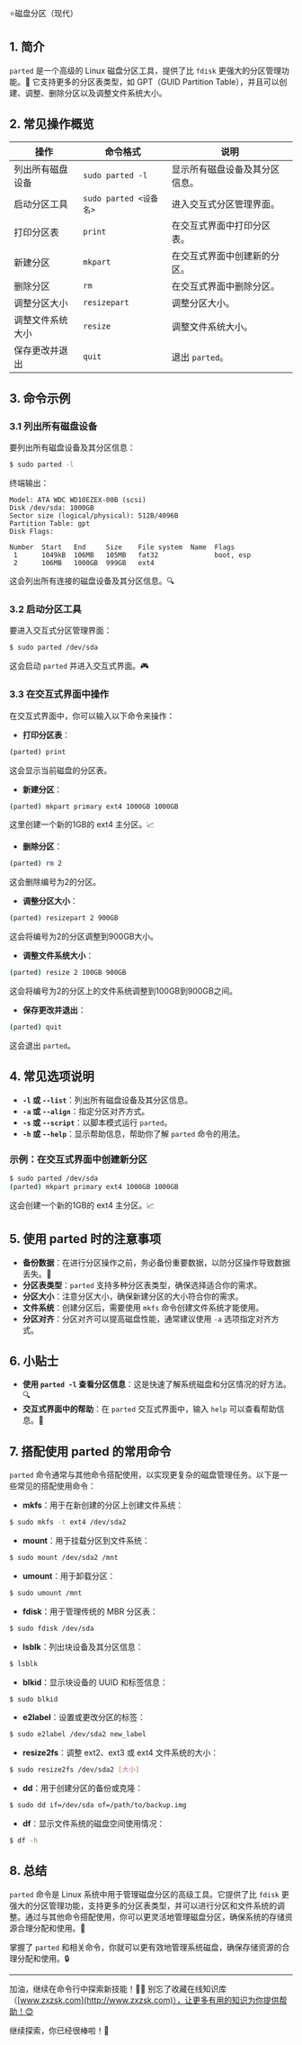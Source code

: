 ⭐磁盘分区（现代）

## 1. 简介

`parted` 是一个高级的 Linux 磁盘分区工具，提供了比 `fdisk` 更强大的分区管理功能。🔧 它支持更多的分区表类型，如 GPT（GUID Partition Table），并且可以创建、调整、删除分区以及调整文件系统大小。

## 2. 常见操作概览

| 操作                       | 命令格式                                  | 说明                               |
|----------------------------|-----------------------------------------|------------------------------------|
| 列出所有磁盘设备             | `sudo parted -l`                        | 显示所有磁盘设备及其分区信息。       |
| 启动分区工具                | `sudo parted <设备名>`                  | 进入交互式分区管理界面。            |
| 打印分区表                  | `print`                                 | 在交互式界面中打印分区表。          |
| 新建分区                    | `mkpart`                                | 在交互式界面中创建新的分区。        |
| 删除分区                    | `rm`                                    | 在交互式界面中删除分区。            |
| 调整分区大小                | `resizepart`                            | 调整分区大小。                      |
| 调整文件系统大小            | `resize`                                | 调整文件系统大小。                  |
| 保存更改并退出              | `quit`                                  | 退出 `parted`。                     |

## 3. 命令示例

### 3.1 列出所有磁盘设备

要列出所有磁盘设备及其分区信息：

```bash
$ sudo parted -l
```

终端输出：

```
Model: ATA WDC WD10EZEX-00B (scsi)
Disk /dev/sda: 1000GB
Sector size (logical/physical): 512B/4096B
Partition Table: gpt
Disk Flags: 

Number  Start   End     Size    File system  Name  Flags
 1      1049kB  106MB   105MB   fat32              boot, esp
 2      106MB   1000GB  999GB   ext4
```

这会列出所有连接的磁盘设备及其分区信息。🔍

### 3.2 启动分区工具

要进入交互式分区管理界面：

```bash
$ sudo parted /dev/sda
```

这会启动 `parted` 并进入交互式界面。🎮

### 3.3 在交互式界面中操作

在交互式界面中，你可以输入以下命令来操作：

- **打印分区表**：

```bash
(parted) print
```

这会显示当前磁盘的分区表。

- **新建分区**：

```bash
(parted) mkpart primary ext4 1000GB 1000GB
```

这里创建一个新的1GB的 ext4 主分区。📈

- **删除分区**：

```bash
(parted) rm 2
```

这会删除编号为2的分区。

- **调整分区大小**：

```bash
(parted) resizepart 2 900GB
```

这会将编号为2的分区调整到900GB大小。

- **调整文件系统大小**：

```bash
(parted) resize 2 100GB 900GB
```

这会将编号为2的分区上的文件系统调整到100GB到900GB之间。

- **保存更改并退出**：

```bash
(parted) quit
```

这会退出 `parted`。

## 4. 常见选项说明

- **`-l` 或 `--list`**：列出所有磁盘设备及其分区信息。
- **`-a` 或 `--align`**：指定分区对齐方式。
- **`-s` 或 `--script`**：以脚本模式运行 `parted`。
- **`-h` 或 `--help`**：显示帮助信息，帮助你了解 `parted` 命令的用法。

### 示例：在交互式界面中创建新分区

```bash
$ sudo parted /dev/sda
(parted) mkpart primary ext4 1000GB 1000GB
```

这会创建一个新的1GB的 ext4 主分区。📈

## 5. 使用 parted 时的注意事项

- **备份数据**：在进行分区操作之前，务必备份重要数据，以防分区操作导致数据丢失。💾
- **分区表类型**：`parted` 支持多种分区表类型，确保选择适合你的需求。
- **分区大小**：注意分区大小，确保新建分区的大小符合你的需求。
- **文件系统**：创建分区后，需要使用 `mkfs` 命令创建文件系统才能使用。
- **分区对齐**：分区对齐可以提高磁盘性能，通常建议使用 `-a` 选项指定对齐方式。

## 6. 小贴士

- **使用 `parted -l` 查看分区信息**：这是快速了解系统磁盘和分区情况的好方法。🔍
- **交互式界面中的帮助**：在 `parted` 交互式界面中，输入 `help` 可以查看帮助信息。📖

## 7. 搭配使用 parted 的常用命令

`parted` 命令通常与其他命令搭配使用，以实现更复杂的磁盘管理任务。以下是一些常见的搭配使用命令：

- **mkfs**：用于在新创建的分区上创建文件系统：

```bash
$ sudo mkfs -t ext4 /dev/sda2
```

- **mount**：用于挂载分区到文件系统：

```bash
$ sudo mount /dev/sda2 /mnt
```

- **umount**：用于卸载分区：

```bash
$ sudo umount /mnt
```

- **fdisk**：用于管理传统的 MBR 分区表：

```bash
$ sudo fdisk /dev/sda
```

- **lsblk**：列出块设备及其分区信息：

```bash
$ lsblk
```

- **blkid**：显示块设备的 UUID 和标签信息：

```bash
$ sudo blkid
```

- **e2label**：设置或更改分区的标签：

```bash
$ sudo e2label /dev/sda2 new_label
```

- **resize2fs**：调整 ext2、ext3 或 ext4 文件系统的大小：

```bash
$ sudo resize2fs /dev/sda2 [大小]
```

- **dd**：用于创建分区的备份或克隆：

```bash
$ sudo dd if=/dev/sda of=/path/to/backup.img
```

- **df**：显示文件系统的磁盘空间使用情况：

```bash
$ df -h
```

## 8. 总结

`parted` 命令是 Linux 系统中用于管理磁盘分区的高级工具。它提供了比 `fdisk` 更强大的分区管理功能，支持更多的分区表类型，并可以进行分区和文件系统的调整。通过与其他命令搭配使用，你可以更灵活地管理磁盘分区，确保系统的存储资源合理分配和使用。🎯

掌握了 `parted` 和相关命令，你就可以更有效地管理系统磁盘，确保存储资源的合理分配和使用。🔒

---

加油，继续在命令行中探索新技能！💪🏻 别忘了收藏在线知识库（[www.zxzsk.com](http://www.zxzsk.com)），让更多有用的知识为你提供帮助！😊

继续探索，你已经很棒啦！🌟